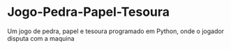 # Jogo-Pedra-Papel-Tesoura
Um jogo de pedra, papel e tesoura programado em Python,
onde o jogador disputa com a maquina
